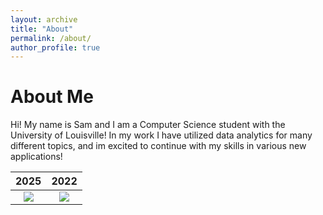 ```yaml
---
layout: archive
title: "About"
permalink: /about/
author_profile: true
---
```


# About Me

Hi! My name is Sam and I am a Computer Science student with the University of Louisville! In my work I have utilized data analytics for many different topics, and im excited to continue with my skills in various new applications!

2025               |  2022
:-------------------------:|:-------------------------:
![](IMG_4462.png)  |  ![](IMG_4862.png)

